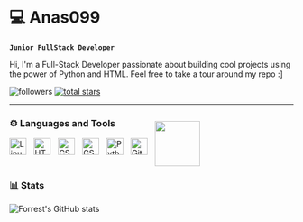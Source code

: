 # 💻 Anas099

**`Junior FullStack Developer`**

Hi, I'm a Full-Stack Developer passionate about building cool projects using the power of Python and HTML. Feel free to take a tour around my repo :]

   <p align="left">
         <img alt="followers" title="Follow me on Github" src="https://custom-icon-badges.demolab.com/github/followers/Anas099X?color=red&labelColor=red&style=for-the-badge&logo=person-add&label=Follow&logoColor=white"/></a>
      <a href="https://github.com/Anas099X?tab=repositories&sort=stargazers">
         <img alt="total stars" title="Total stars on GitHub" src="https://custom-icon-badges.demolab.com/github/stars/Anas099X?color=blue&style=for-the-badge&labelColor=blue&logo=star"/></a>
             <td><img src="https://dcbadge.limes.pink/api/shield/763373235370065941" alt="" /></td>
   </p>



---

### ⚙️ Languages and Tools
<img align="left" alt="Linux" width="30px" style="padding-right:10px;" src="https://cdn.jsdelivr.net/gh/devicons/devicon/icons/linux/linux-original.svg" />
<img align="left" alt="HTML" width="30px" style="padding-right:10px;" src="https://cdn.jsdelivr.net/gh/devicons/devicon/icons/html5/html5-plain.svg" />
<img align="left" alt="CSS" width="30px" style="padding-right:10px;" src="https://cdn.jsdelivr.net/gh/devicons/devicon/icons/css3/css3-plain.svg" />
<img align="left" alt="CSS" width="30px" style="padding-right:10px;" src="https://cdn.jsdelivr.net/gh/devicons/devicon/icons/typescript/typescript-plain.svg" />
<img align="left" alt="Python" width="30px" style="padding-right:10px;" src="https://cdn.jsdelivr.net/gh/devicons/devicon/icons/python/python-plain.svg" />
<img align="left" alt="GitHub" width="30px" style="padding-right:10px;" src="https://cdn.jsdelivr.net/gh/devicons/devicon/icons/github/github-original.svg" />
<img align="center" width="80px" style="padding-right:-10px; margin-top:-30px;" src="https://fastht.ml/assets/logo.svg" />
<br />


### 📊 Stats

![Forrest's GitHub stats](https://github-readme-stats.vercel.app/api?username=anas099x&show_icons=true&theme=gruvbox)


